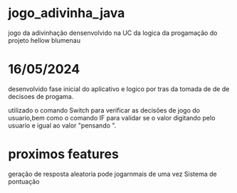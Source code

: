 # jogo_adivinha_java
jogo da adivinhação densenvolvido na  UC da logica da progamação do projeto hellow blumenau


# 16/05/2024

desenvolvido fase inicial do aplicativo e logico por tras da tomada de de de decisoes de progama.
   

utilizado o comando Switch para verificar as decisões de jogo do usuario,bem como o comando IF 
para validar se o valor digitando pelo usuario e igual ao valor "pensando ".




# proximos features
      


geração de resposta aleatoria
pode jogarnmais de uma vez
Sistema de pontuação